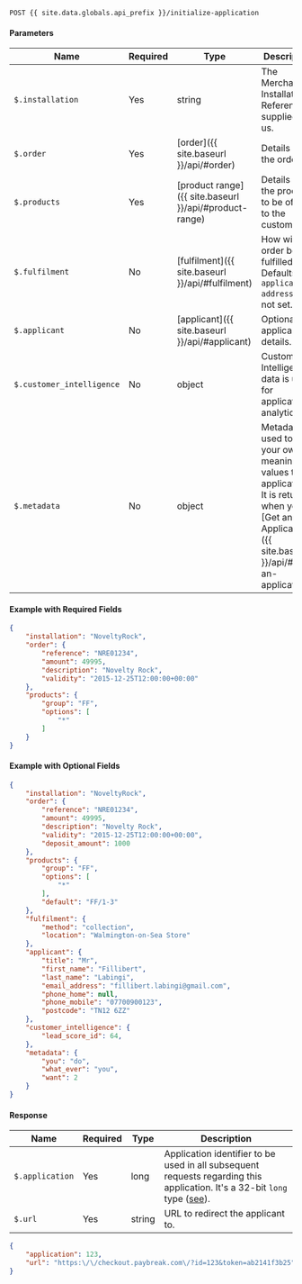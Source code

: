```
POST {{ site.data.globals.api_prefix }}/initialize-application
```

#### Parameters

Name | Required | Type | Description
--- | --- | --- | ---
`$.installation` | Yes | string | The Merchant Installation Reference supplied by us.
`$.order` | Yes | [order]({{ site.baseurl }}/api/#order) | Details of the order.
`$.products` | Yes | [product range]({{ site.baseurl }}/api/#product-range) | Details of the products to be offered to the customer.
`$.fulfilment` | No | [fulfilment]({{ site.baseurl }}/api/#fulfilment) | How will the order be fulfilled? Defaults to `application-address` if not set.
`$.applicant` | No | [applicant]({{ site.baseurl }}/api/#applicant) | Optional applicant details.
`$.customer_intelligence` | No | object | Customer Intelligence data is used for application analytics.
`$.metadata` | No | object | Metadata is used to add your own meaningful values to an application. It is returned when you [Get an Application]({{ site.baseurl }}/api/#get-an-application).

#### Example with Required Fields

```json
{
    "installation": "NoveltyRock",
    "order": {
        "reference": "NRE01234",
        "amount": 49995,
        "description": "Novelty Rock",
        "validity": "2015-12-25T12:00:00+00:00"
    },
    "products": {
        "group": "FF",
        "options": [
            "*"
        ]
    }
}
```

#### Example with Optional Fields

```json
{
    "installation": "NoveltyRock",
    "order": {
        "reference": "NRE01234",
        "amount": 49995,
        "description": "Novelty Rock",
        "validity": "2015-12-25T12:00:00+00:00",
        "deposit_amount": 1000
    },
    "products": {
        "group": "FF",
        "options": [
            "*"
        ],
        "default": "FF/1-3"
    },
    "fulfilment": {
        "method": "collection",
        "location": "Walmington-on-Sea Store"
    },
    "applicant": {
        "title": "Mr",
        "first_name": "Fillibert",
        "last_name": "Labingi",
        "email_address": "fillibert.labingi@gmail.com",
        "phone_home": null,
        "phone_mobile": "07700900123",
        "postcode": "TN12 6ZZ"
    },
    "customer_intelligence": {
        "lead_score_id": 64,
    },
    "metadata": {
        "you": "do",
        "what_ever": "you",
        "want": 2
    }
}
```

#### Response

Name | Required | Type | Description
--- | --- | --- | ---
`$.application` | Yes | long | Application identifier to be used in all subsequent requests regarding this application. It's a 32-bit `long` type ([see](https://en.wikipedia.org/wiki/Integer_(computer_science)#Long_integer)).
`$.url` | Yes | string | URL to redirect the applicant to.

```json
{
    "application": 123,
    "url": "https:\/\/checkout.paybreak.com\/?id=123&token=ab2141f3b25"
}
```
